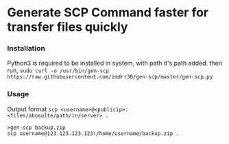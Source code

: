 # Generate SCP Command faster for transfer files quickly

### Installation
Python3 is required to be installed in system, with path it's path added.
then run,
`sudo curl -o /usr/bin/gen-scp https://raw.githubusercontent.com/imdrr30/gen-scp/master/gen-scp.py`

### Usage
Output format
```scp <username>@<publicip>:<files/abosulte/path/in/server> .```

```
>gen-scp backup.zip
scp username@123.123.123.123:/home/username/backup.zip .
```
